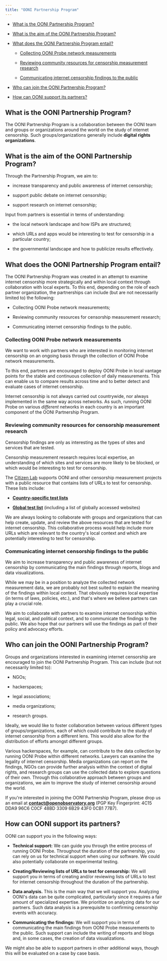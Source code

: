 ```yaml
---
title: "OONI Partnership Program"
---
```


* [What is the OONI Partnership Program?](#what-is-the-ooni-partnership-program)

* [What is the aim of the OONI Partnership Program?](#what-is-the-aim-of-the-ooni-partnership-program)

* [What does the OONI Partnership Program entail?](#what-does-the-ooni-partnership-program-entail)

  * [Collecting OONI Probe network measurements](#collecting-ooni-probe-network-measurements)

  * [Reviewing community resources for censorship measurement research](#reviewing-community-resources-for-censorship-measurement-research)

  * [Communicating internet censorship findings to the public](#communicating-censorship-findings-to-the-public)

* [Who can join the OONI Partnership Program?](#who-can-join-the-ooni-partnership-program)

* [How can OONI support its partners?](#how-can-ooni-support-its-partners)

## What is the OONI Partnership Program?

The OONI Partnership Program is a collaboration between the OONI team and groups or
organizations around the world on the study of internet censorship. Such groups/organizations generally include **digital rights organizations**.

## What is the aim of the OONI Partnership Program?

Through the Partnership Program, we aim to:

* increase transparency and public awareness of internet censorship;

* support public debate on internet censorship;

* support research on internet censorship;

Input from partners is essential in terms of understanding:

* the local network landscape and how ISPs are structured;

* which URLs and apps would be interesting to test for censorship in a particular country;

* the governmental landscape and how to publicize results effectively. 

## What does the OONI Partnership Program entail?

The OONI Partnership Program was created in an attempt to examine internet
censorship more strategically and within local
context through collaboration with local experts. To this end, depending on the role of each partner
organization, the partnerships can include (but are not necessarily limited to)
the following:

* Collecting OONI Probe network measurements;

* Reviewing community resources for censorship measurement research;

* Communicating internet censorship findings to the public.

### Collecting OONI Probe network measurements

We want to work with partners who are interested in monitoring internet censorship on an ongoing basis through the collection of OONI Probe network measurements.

To this end, partners are encouraged to deploy OONI Probe in local vantage points for the stable and continuous collection of daily measurements. This can enable us to compare results across time and to better detect and
evaluate cases of internet censorship.

Internet censorship is not always carried out countrywide, nor always
implemented in the same way across networks. As such, running OONI Probe on
various *different* networks in each country is an important component of the OONI Partnership Program.

### Reviewing community resources for censorship measurement research

Censorship findings are only as interesting as the types of sites and services that are tested. 

Censorship measurement research requires local expertise, an understanding of which sites and services are more likely to be blocked, or which would be interesting to test for censorship.

The [Citizen Lab](https://citizenlab.ca/) supports OONI and other censorship measurement projects with a public resource that contains lists of URLs to test for censorship. These lists include:

* **[Country-specific test lists](https://github.com/citizenlab/test-lists/tree/master/lists )** 

* **[Global test list](https://github.com/citizenlab/test-lists/blob/master/lists/global.csv)** (including a list of globally accessed websites)

We are always looking to collaborate with groups and organizations that can help create, update, and review the above resources that are tested for internet censorship. This collaborative process would help include more URLs
which are relevant to the country's local context and which are potentially
interesting to test for censorship. 

### Communicating internet censorship findings to the public

We aim to increase transparency and public awareness of internet censorship by communicating the main findings through reports, blogs and data visualizations.

While we may be in a position to analyze the collected network measurement data, we are probably not best suited to explain the meaning of the findings within local context. That obviously requires local expertise (in terms of laws, policies, etc.), and that's where we believe partners can play a crucial role.

We aim to collaborate with partners to examine internet censorship within legal, social, and political context, and to communicate the findings to the public. We also hope that our partners will use the findings as part of their policy and advocacy efforts.

## Who can join the OONI Partnership Program?

Groups and organizations interested in examining internet censorship are encouraged to join the OONI Partnership Program. This can include (but not necessarily limited to):

* NGOs;

* hackerspaces;

* legal associations;

* media organizations;

* research groups.

Ideally, we would like to foster collaboration between various different types
of groups/organizations, each of which could contribute to the study of internet censorship from a different lens. This would also allow for the
distribution of efforts amongst different groups.

Various hackerspaces, for example, can contribute to the data collection by
running OONI Probe within different networks. Lawyers can examine the legality of internet censorship. Media organizations can report on the findings, NGOs can provide further analysis within the context of digital rights, and research groups can use the collected data to explore questions of their own. Through this collaborative approach between groups and organizations, we aim to improve the study of internet censorship around the world.

If you're interested in joining the OONI Partnership Program, please drop us an
email at **contact@openobservatory.org** (PGP Key Fingerprint: 4C15 DDA9 96C6 C0CF 48BD 3309
6B29 43F0 0CB1 77B7).

## How can OONI support its partners?

OONI can support you in the following ways:

* **Technical support:** We can guide you through the entire process of running OONI Probe. Throughout the duration of the
  partnership, you can rely on us for technical support when using our software. We could also potentially collaborate on experimental testing.

* **Creating/Reviewing lists of URLs to test for censorship:** We will
  support you in terms of creating and/or reviewing lists of URLs to test for internet censorship throughout the duration of the
  partnership.

* **Data analysis.** This is the main way that we will support you. Analyzing OONI's data can be quite complicated, particularly since it requires a fair amount of specialized expertise. We prioritize on analyzing data for our partners. Such data analysis is a prerequisite to confirming censorship events with accuracy.

* **Communicating the findings:** We will support you in terms of communicating
  the main findings from OONI Probe measurements to the public. Such
  support can include the writing of reports and blogs and, in some cases, the
  creation of data visualizations.

We might also be able to support partners in other additional ways, though this
will be evaluated on a case by case basis.
